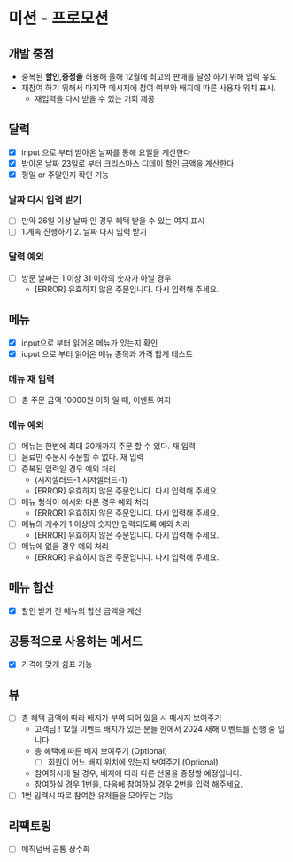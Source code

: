 # 미션 - 프로모션

## 개발 중점

- 중복된 **할인**,**증정을** 허용해 올해 12월에 최고의 판매를 달성 하기 위해 입력 유도
- 재참여 하기 위해서 마지막 메시지에 참여 여부와 배지에 따른 사용자 위치 표시.
    - 재입력을 다시 받을 수 있는 기회 제공

## 달력

- [x] input 으로 부터 받아온 날짜를 통해 요일을 계산한다
- [x] 받아온 날짜 23일로 부터 크리스마스 디데이 할인 금액을 계산한다
- [x] 평일 or 주말인지 확인 기능

### 날짜 다시 입력 받기

- [ ] 만약 26일 이상 날짜 인 경우 혜택 받을 수 있는 여지 표시
- [ ] 1.계속 진행하기 2. 날짜 다시 입력 받기

### 달력 예외

- [ ] 방문 날짜는 1 이상 31 이하의 숫자가 아닐 경우
    - [ERROR] 유효하지 않은 주문입니다. 다시 입력해 주세요.

## 메뉴

- [x] input으로 부터 읽어온 메뉴가 있는지 확인
- [x] iuput 으로 부터 읽어온 메뉴 종목과 가격 합계 테스트

### 메뉴 재 입력

- [ ] 총 주문 금액 10000원 이하 일 때, 이벤트 여지

### 메뉴 예외

- [ ] 메뉴는 한번에 최대 20개까지 주문 할 수 있다. 재 입력
- [ ] 음료만 주문시 주문할 수 없다. 재 입력
- [ ] 중복된 입력일 경우 예외 처리
    - (시저샐러드-1,시저샐러드-1)
    - [ERROR] 유효하지 않은 주문입니다. 다시 입력해 주세요.
- [ ] 메뉴 형식이 예시와 다른 경우 예외 처리
    - [ERROR] 유효하지 않은 주문입니다. 다시 입력해 주세요.
- [ ] 메뉴의 개수가 1 이상의 숫자만 입력되도록 예외 처리
    - [ERROR] 유효하지 않은 주문입니다. 다시 입력해 주세요.
- [ ] 메뉴에 없을 경우 예외 처리
    - [ERROR] 유효하지 않은 주문입니다. 다시 입력해 주세요.

## 메뉴 합산

- [x] 할인 받기 전 메뉴의 합산 금액을 계산

## 공통적으로 사용하는 메서드

- [x] 가격에 맞게 쉼표 기능

## 뷰

- [ ] 총 혜택 금액에 따라 배지가 부여 되어 있을 시 메시지 보여주기
    - 고객님 ! 12월 이벤트 배지가 있는 분들 한에서 2024 새해 이벤트를 진행 중 입니다.
    - 총 혜택에 따른 배지 보여주기  (Optional)
        - [ ] 회원이 어느 배지 위치에 있는지 보여주기 (Optional)
    - 참여하시게 될 경우, 배지에 따라 다른 선물을 증정할 예정입니다.
    - 참여하실 경우 1번을, 다음에 참여하실 경우 2번을 입력 해주세요.
- [ ] 1번 입력시 따로 참여한 유저들을 모아두는 기능

## 리팩토링

- [ ] 매직넘버 공통 상수화